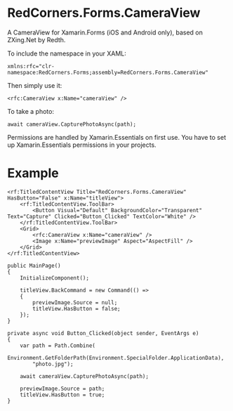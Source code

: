 # RedCorners.Forms.CameraView

A CameraView for Xamarin.Forms (iOS and Android only), based on ZXing.Net by Redth.

To include the namespace in your XAML:

```
xmlns:rfc="clr-namespace:RedCorners.Forms;assembly=RedCorners.Forms.CameraView"
```

Then simply use it:

```
<rfc:CameraView x:Name="cameraView" />
```

To take a photo:

```
await cameraView.CapturePhotoAsync(path);
```

Permissions are handled by Xamarin.Essentials on first use. You have to set up Xamarin.Essentials permissions in your projects.

# Example

```
<rf:TitledContentView Title="RedCorners.Forms.CameraView" HasButton="False" x:Name="titleView">
	<rf:TitledContentView.ToolBar>
		<Button Visual="Default" BackgroundColor="Transparent" Text="Capture" Clicked="Button_Clicked" TextColor="White" />
	</rf:TitledContentView.ToolBar>
	<Grid>
		<rfc:CameraView x:Name="cameraView" />
		<Image x:Name="previewImage" Aspect="AspectFill" />
	</Grid>
</rf:TitledContentView>
```

```
public MainPage()
{
	InitializeComponent();

	titleView.BackCommand = new Command(() =>
	{
		previewImage.Source = null;
		titleView.HasButton = false;
	});
}

private async void Button_Clicked(object sender, EventArgs e)
{
	var path = Path.Combine(
		Environment.GetFolderPath(Environment.SpecialFolder.ApplicationData),
		"photo.jpg");

	await cameraView.CapturePhotoAsync(path);

	previewImage.Source = path;
	titleView.HasButton = true;
}
```
